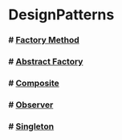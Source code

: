 # DesignPatterns

### # [Factory Method](https://github.com/AbdullahHinnawi/DesignPatterns/tree/master/FactoryMethod)
### # [Abstract Factory](https://github.com/AbdullahHinnawi/DesignPatterns/tree/master/AbstractFactory)
### # [Composite](https://github.com/AbdullahHinnawi/DesignPatterns/tree/master/Composite)
### # [Observer](https://github.com/AbdullahHinnawi/DesignPatterns/tree/master/Composite)
### # [Singleton](https://github.com/AbdullahHinnawi/DesignPatterns/tree/master/Composite)


